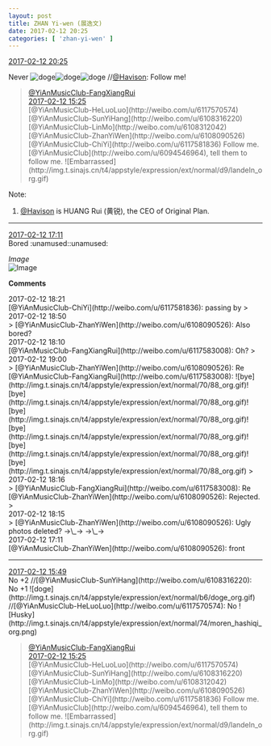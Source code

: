 ```yaml
---
layout: post
title: ZHAN Yi-wen (展逸文)
date: 2017-02-12 20:25
categories: [ 'zhan-yi-wen' ]
---
```


<div class="weibo-info">
  <a href="http://weibo.com/6108090526/Evea7annS">2017-02-12 20:25</a>
</div>

Never ![doge](http://img.t.sinajs.cn/t4/appstyle/expression/ext/normal/b6/doge_org.gif)![doge](http://img.t.sinajs.cn/t4/appstyle/expression/ext/normal/b6/doge_org.gif)![doge](http://img.t.sinajs.cn/t4/appstyle/expression/ext/normal/b6/doge_org.gif) //[@Havison](http://weibo.com/havison): Follow me!

<!-- more -->

> <div class="weibo-post-name">
>   <a href="http://www.weibo.com/u/6117583008">@YiAnMusicClub-FangXiangRui</a>
> </div>
> <div class="weibo-info">
>   <a href="http://www.weibo.com/6117583008/Evcc87fXL">2017-02-12 15:25</a>
> </div>  
> [@YiAnMusicClub-HeLuoLuo](http://weibo.com/u/6117570574) [@YiAnMusicClub-SunYiHang](http://weibo.com/u/6108316220) [@YiAnMusicClub-LinMo](http://weibo.com/u/6108312042) [@YiAnMusicClub-ZhanYiWen](http://weibo.com/u/6108090526) [@YiAnMusicClub-ChiYi](http://weibo.com/u/6117581836) Follow me. [@YiAnMusicClub](http://weibo.com/u/6094546964), tell them to follow me. ![Embarrassed](http://img.t.sinajs.cn/t4/appstyle/expression/ext/normal/d9/landeln_org.gif)

Note:  
1. [@Havison](http://weibo.com/havison) is HUANG Rui (黄锐), the CEO of Original Plan.

---

<div class="weibo-info">
  <a href="http://weibo.com/6108090526/EvcTlfXlU">2017-02-12 17:11</a>
</div>
Bored :unamused::unamused:

*Image*  
![Image](http://wx3.sinaimg.cn/mw690/006FmVn8ly1fcnsvlmir7j30qo0zk48r.jpg)

**Comments**

<div class="weibo-info">2017-02-12 18:21</div>
[@YiAnMusicClub-ChiYi](http://weibo.com/u/6117581836): passing by
> <div class="weibo-info">2017-02-12 18:50</div>
> [@YiAnMusicClub-ZhanYiWen](http://weibo.com/u/6108090526): Also bored?

<div class="weibo-info">2017-02-12 18:10</div>
[@YiAnMusicClub-FangXiangRui](http://weibo.com/u/6117583008): Oh?
> <div class="weibo-info">2017-02-12 19:00</div>
> [@YiAnMusicClub-ZhanYiWen](http://weibo.com/u/6108090526): Re [@YiAnMusicClub-FangXiangRui](http://weibo.com/u/6117583008): ![bye](http://img.t.sinajs.cn/t4/appstyle/expression/ext/normal/70/88_org.gif)![bye](http://img.t.sinajs.cn/t4/appstyle/expression/ext/normal/70/88_org.gif)![bye](http://img.t.sinajs.cn/t4/appstyle/expression/ext/normal/70/88_org.gif)![bye](http://img.t.sinajs.cn/t4/appstyle/expression/ext/normal/70/88_org.gif)![bye](http://img.t.sinajs.cn/t4/appstyle/expression/ext/normal/70/88_org.gif)![bye](http://img.t.sinajs.cn/t4/appstyle/expression/ext/normal/70/88_org.gif)
> <div class="weibo-info">2017-02-12 18:16</div>
> [@YiAnMusicClub-FangXiangRui](http://weibo.com/u/6117583008): Re [@YiAnMusicClub-ZhanYiWen](http://weibo.com/u/6108090526): Rejected.
> <div class="weibo-info">2017-02-12 18:15</div>
> [@YiAnMusicClub-ZhanYiWen](http://weibo.com/u/6108090526): Ugly photos deleted? →\_→ →\_→

<div class="weibo-info">2017-02-12 17:11</div>
[@YiAnMusicClub-ZhanYiWen](http://weibo.com/u/6108090526): front

---

<div class="weibo-info">
  <a href="http://weibo.com/6108090526/EvclYfhRr">2017-02-12 15:49</a>
</div>
No +2 //[@YiAnMusicClub-SunYiHang](http://weibo.com/u/6108316220): No +1 ![doge](http://img.t.sinajs.cn/t4/appstyle/expression/ext/normal/b6/doge_org.gif) //[@YiAnMusicClub-HeLuoLuo](http://weibo.com/u/6117570574): No ![Husky](http://img.t.sinajs.cn/t4/appstyle/expression/ext/normal/74/moren_hashiqi_org.png)

> <div class="weibo-post-name">
>   <a href="http://www.weibo.com/u/6117583008">@YiAnMusicClub-FangXiangRui</a>
> </div>
> <div class="weibo-info">
>   <a href="http://www.weibo.com/6117583008/Evcc87fXL">2017-02-12 15:25</a>
> </div>  
> [@YiAnMusicClub-HeLuoLuo](http://weibo.com/u/6117570574) [@YiAnMusicClub-SunYiHang](http://weibo.com/u/6108316220) [@YiAnMusicClub-LinMo](http://weibo.com/u/6108312042) [@YiAnMusicClub-ZhanYiWen](http://weibo.com/u/6108090526) [@YiAnMusicClub-ChiYi](http://weibo.com/u/6117581836) Follow me. [@YiAnMusicClub](http://weibo.com/u/6094546964), tell them to follow me. ![Embarrassed](http://img.t.sinajs.cn/t4/appstyle/expression/ext/normal/d9/landeln_org.gif)
